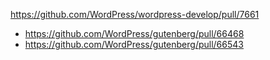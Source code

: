 https://github.com/WordPress/wordpress-develop/pull/7661

* https://github.com/WordPress/gutenberg/pull/66468
* https://github.com/WordPress/gutenberg/pull/66543
